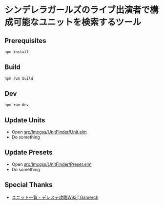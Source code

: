 # シンデレラガールズのライブ出演者で構成可能なユニットを検索するツール

## Prerequisites

```sh
npm install
```

## Build

```sh
npm run build
```

## Dev

```sh
npm run dev
```

## Update Units

- Open [src/Imcgss/UnitFinder/Unit.elm](https://github.com/megane42/imcgss-unit-finder/blob/master/src/Imcgss/UnitFinder/Unit.elm)
- Do something

## Update Presets

- Open [src/Imcgss/UnitFinder/Preset.elm](https://github.com/megane42/imcgss-unit-finder/blob/master/src/Imcgss/UnitFinder/Preset.elm)
- Do something

## Special Thanks

- [ユニット一覧 - デレステ攻略Wiki | Gamerch](https://gamerch.com/imascg-slstage-wiki/519255)
